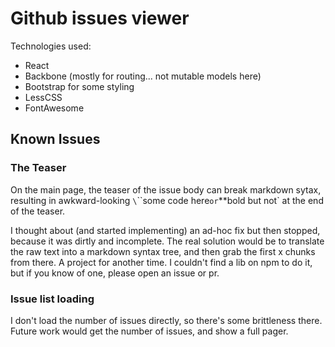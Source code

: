 
# Github issues viewer

Technologies used:

- React
- Backbone (mostly for routing... not mutable models here)
- Bootstrap for some styling
- LessCSS
- FontAwesome

## Known Issues

### The Teaser

On the main page, the teaser of the issue body can break markdown sytax,
resulting in awkward-looking `\`\`\`some code here` or `**bold but not` at the
end of the teaser.

I thought about (and started implementing) an ad-hoc fix but then stopped,
because it was dirtly and incomplete. The real solution would be to translate
the raw text into a markdown syntax tree, and then grab the first x chunks
from there. A project for another time. I couldn't find a lib on npm to do it,
but if you know of one, please open an issue or pr.

### Issue list loading

I don't load the number of issues directly, so there's some brittleness there.
Future work would get the number of issues, and show a full pager.

